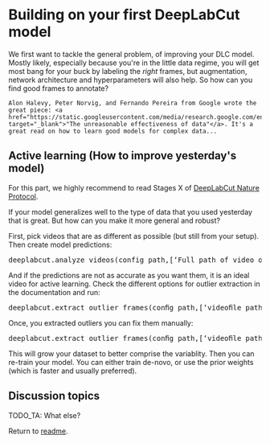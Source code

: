 # Building on your first DeepLabCut model

We first want to tackle the general problem, of improving your DLC model. Mostly likely, especially because you're in the little data regime, you will get most bang for your buck by labeling the *right* frames, but augmentation, network architecture and hyperparameters will also help. So how can you find good frames to annotate?

```{note}
Alon Halevy, Peter Norvig, and Fernando Pereira from Google wrote the great piece: <a href="https://static.googleusercontent.com/media/research.google.com/en//pubs/archive/35179.pdf" target="_blank">"The unreasonable effectiveness of data"</a>. It's a great read on how to learn good models for complex data...
```

## Active learning (How to improve yesterday's model)

For this part, we highly recommend to read  Stages X of <a href="https://rdcu.be/bHpHN" target="_blank">DeepLabCut Nature Protocol</a>.

If your model generalizes well to the type of data that you used yesterday that is great. But how can you make it more general and robust?

First, pick videos that are as different as possible (but still from your setup). Then create model predictions:

<pre lang="python">deeplabcut.analyze_videos(config_path,[‘Full path of video or videofolder’], shuffle=1, save_as_csv=True, videotype=‘.avi’)</pre>


And if the predictions are not as accurate as you want them, it is an ideal video for active learning. Check the different options for outlier extraction in the documentation and run:

<pre lang="python">deeplabcut.extract_outlier_frames(conﬁg_path,[‘videoﬁle_path’])</pre>

Once, you extracted outliers you can fix them manually:

<pre lang="python">deeplabcut.extract_outlier_frames(conﬁg_path,[‘videoﬁle_path’])</pre>

This will grow your dataset to better comprise the variablity. Then you can re-train your model. You can either train de-novo, or use the prior weights (which is faster and usually preferred).


## Discussion topics


TODO_TA: What else?


Return to [readme](../README.md).

